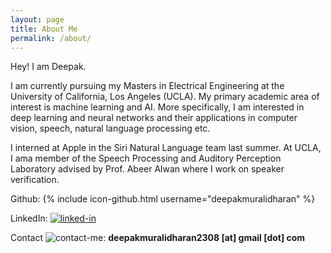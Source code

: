 ```yaml
---
layout: page
title: About Me
permalink: /about/
---
```


Hey! I am Deepak. 

I am currently pursuing my Masters in  Electrical Engineering at the University of California, Los Angeles (UCLA). My primary academic area of interest is machine learning and AI. More specifically, I am interested in deep learning and neural networks and their applications in computer vision, speech, natural language processing etc.

I interned at Apple in the Siri Natural Language team last summer. At UCLA, I ama member of the Speech Processing and Auditory Perception Laboratory advised by Prof. Abeer Alwan where I work on speaker verification.

Github:
{% include icon-github.html username="deepakmuralidharan" %}

LinkedIn: [![linked-in](http://www.pcc-cic.org.uk/sites/all/modules/contrib/socialmedia/icons/levelten/glossy/32x32/xlinkedin.png.pagespeed.ic.KvS4d3tu1L.png)](https://www.linkedin.com/in/muralidharandeepak)  

Contact ![contact-me](http://findicons.com/files/icons/1008/quiet/32/gmail.png):  **deepakmuralidharan2308 [at] gmail [dot] com**
